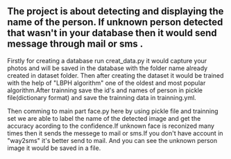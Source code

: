 ## The project is about detecting and displaying the name of the person. If unknown person detected that wasn't in your database then it would send message through mail or sms .
Firstly for creating a database run creat_data.py it would capture your photos and will be saved in the database with the folder name already created in dataset folder.
Then after creating the dataset it would be trained with the help of "LBPH algorithm" one of the oldest and most popular algorithm.After trainning save the id's and names of person in pickle file(dictionary format) and save the trainning data in trainning.yml.
    
 Then comming to main part face.py here by using pickle file and trainning set we are able to label the name of the detected image and
 get the accuracy acording to the confidence.If unknown face is reconized many times then it sends the messege to mail or sms.If you
 don't have account in "way2sms" it's better send to mail. And you can see the unknown person image it would be saved in a file. 
 
 
